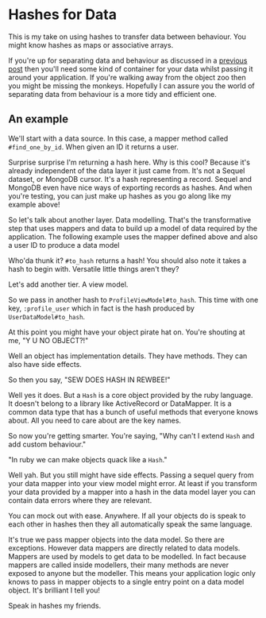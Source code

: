 # Hashes for Data

This is my take on using hashes to transfer data between
behaviour. You might know hashes as maps or associative
arrays.

If you're up for separating data and behaviour as discussed in
a [previous post][1] then you'll need some kind of container
for your data whilst passing it around your application. If
you're walking away from the object zoo then you might be
missing the monkeys. Hopefully I can assure you the world of
separating data from behaviour is a more tidy and efficient
one.

## An example

We'll start with a data source. In this case, a mapper method
called `#find_one_by_id`. When given an ID it returns a user.

<script src="https://gist.github.com/DrPheltRight/6672861.js"></script>

Surprise surprise I'm returning a hash here. Why is this cool?
Because it's already independent of the data layer it just
came from. It's not a Sequel dataset, or MongoDB cursor. It's
a hash representing a record. Sequel and MongoDB even have
nice ways of exporting records as hashes. And when you're
testing, you can just make up hashes as you go along like my
example above!

So let's talk about another layer. Data modelling. That's the
transformative step that uses mappers and data to build up a
model of data required by the application. The following
example uses the mapper defined above and also a user ID to
produce a data model

<script src="https://gist.github.com/DrPheltRight/6672864.js"></script>

Who'da thunk it? `#to_hash` returns a hash! You should also
note it takes a hash to begin with. Versatile little things
aren't they?

Let's add another tier. A view model.

<script src="https://gist.github.com/DrPheltRight/6672868.js"></script>

So we pass in another hash to `ProfileViewModel#to_hash`. This
time with one key, `:profile_user` which in fact is the hash
produced by `UserDataModel#to_hash`.

At this point you might have your object pirate hat on. You're
shouting at me, "Y U NO OBJECT?!"

Well an object has implementation details. They have methods.
They can also have side effects.

So then you say, "SEW DOES HASH IN REWBEE!"

Well yes it does. But a `Hash` is a core object provided by
the ruby language. It doesn't belong to a library like
ActiveRecord or DataMapper. It is a common data type that has
a bunch of useful methods that everyone knows about. All you
need to care about are the key names.

So now you're getting smarter. You're saying, "Why can't I
extend `Hash` and add custom behaviour."

"In ruby we can make objects quack like a `Hash`."

Well yah. But you still might have side effects. Passing a
sequel query from your data mapper into your view model might
error. At least if you transform your data provided by a
mapper into a hash in the data model layer you can contain
data errors where they are relevant.

You can mock out with ease. Anywhere. If all your objects do
is speak to each other in hashes then they all automatically
speak the same language.

It's true we pass mapper objects into the data model. So there
are exceptions. However data mappers are directly related to
data models. Mappers are used by models to get data to be
modelled. In fact because mappers are called inside modellers,
their many methods are never exposed to anyone but the
modeller. This means your application logic only knows to
pass in mapper objects to a single entry point on a data model
object. It's brilliant I tell you!

Speak in hashes my friends.

[1]: /thoughts/2013-09-22-data-and-behaviour
